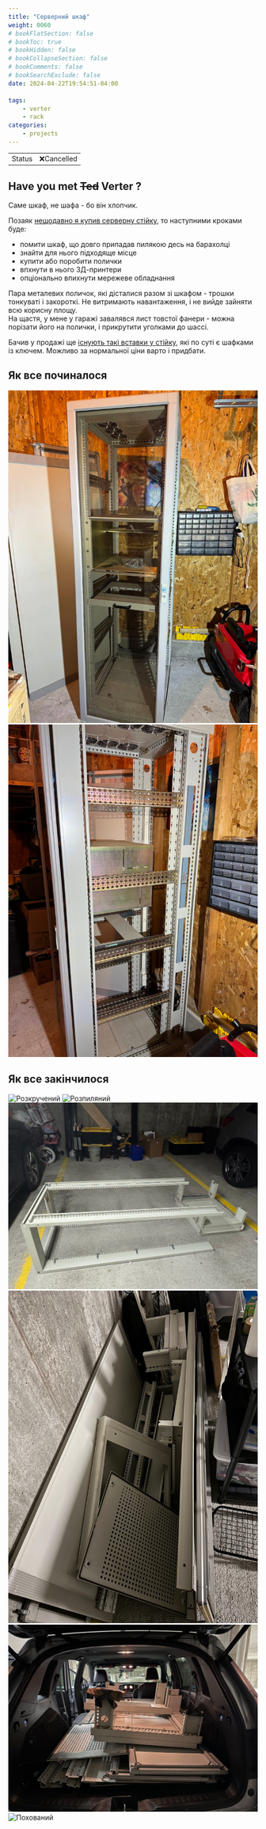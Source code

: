 ```yaml
---
title: "Серверний шкаф"
weight: 0060
# bookFlatSection: false
# bookToc: true
# bookHidden: false
# bookCollapseSection: false
# bookComments: false
# bookSearchExclude: false
date: 2024-04-22T19:54:51-04:00

tags:
    - verter
    - rack
categories:
    - projects
---
```

|||
| --- | ---- |
|Status|❌Cancelled|

## Have you met ~~Ted~~ Verter ?

Саме шкаф, не шафа - бо він хлопчик.
<!--more-->
Позаяк [нещодавно я купив серверну стійку](/posts/2024/04/17/server-rack/), то наступними кроками буде:

- помити шкаф, що довго припадав пилякою десь на барахолці
- знайти для нього підходяще місце
- купити або поробити полички
- впхнути в нього 3Д-принтери
- опціонально впихнути мережеве обладнання

Пара металевих поличок, які дісталися разом зі шкафом - трошки тонкуваті і закороткі. Не витримають навантаження, і не вийде зайняти всю корисну площу.  
На щастя, у мене у гаражі завалявся лист товстої фанери - можна порізати його на полички, і прикрутити уголками до шассі.

Бачив у продажі ще [існують такі вставки у стійку](https://navepoint.com/navepoint-4u-rack-mount-drawer-with-lock-and-key/), які по суті є шафками із ключем. Можливо за нормальної ціни варто і придбати.

## Як все починалося

![Verter-01](image.png)
![Verter-02](image-1.png)

## Як все закінчилося

![Розкручений](image-2.png)
![Розпиляний](image-3.png)
![alt text](image-4.png)
![alt text](image-5.png)
![alt text](image-6.png)
![Похований](image-7.png)
